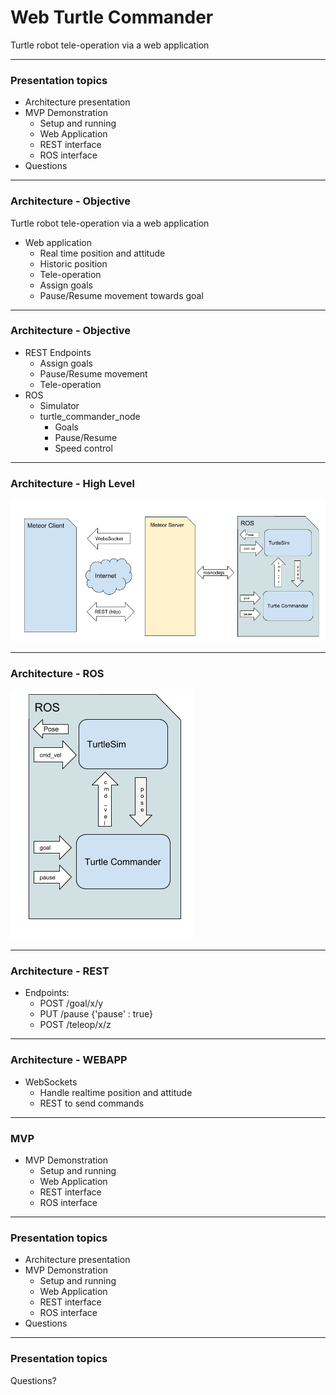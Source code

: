 # Web Turtle Commander

Turtle robot tele-operation via a web application


---

### Presentation topics

- Architecture presentation
- MVP Demonstration
  - Setup and running
  - Web Application
  - REST interface
  - ROS interface
- Questions


---

### Architecture - Objective

Turtle robot tele-operation via a web application

- Web application
  - Real time position and attitude
  - Historic position
  - Tele-operation
  - Assign goals
  - Pause/Resume movement towards goal


---

### Architecture - Objective

- REST Endpoints
  - Assign goals
  - Pause/Resume movement
  - Tele-operation
- ROS
  - Simulator
  - turtle_commander_node
    - Goals
    - Pause/Resume
    - Speed control


---

### Architecture - High Level

![Architecture](https://raw.githubusercontent.com/gonzodepedro/turtle_commander_presentation/master/images/all.png)


---

### Architecture - ROS

![Ros Architecture](https://raw.githubusercontent.com/gonzodepedro/turtle_commander_presentation/master/images/ros.png)


---

### Architecture - REST

- Endpoints:
  - POST /goal/x/y
  - PUT  /pause     {'pause' : true}
  - POST /teleop/x/z


---

### Architecture - WEBAPP

- WebSockets
  - Handle realtime position and attitude
  - REST to send commands


---

### MVP

- MVP Demonstration
  - Setup and running
  - Web Application
  - REST interface
  - ROS interface

---

### Presentation topics

- Architecture presentation
- MVP Demonstration
  - Setup and running
  - Web Application
  - REST interface
  - ROS interface
- Questions

---

### Presentation topics

Questions?
